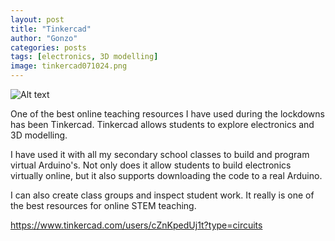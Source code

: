 ```yaml
---
layout: post
title: "Tinkercad"
author: "Gonzo"
categories: posts
tags: [electronics, 3D modelling]
image: tinkercad071024.png
---
```


![Alt text](https://github.com/gonzokawasaki/gonzokawasaki.github.io/blob/38bf61d2da5efb77d87b7900dda1fe7159a15eb2/assets/img/tinkercad071024.png)


One of the best online teaching resources I have used during the lockdowns has been Tinkercad. Tinkercad allows students to explore electronics and 3D modelling.

I have used it with all my secondary school classes to build and program virtual Arduino's. Not only does it allow students to build electronics virtually online, but it also supports downloading the code to a real Arduino.

I can also create class groups and inspect student work. It really is one of the best resources for online STEM teaching.

https://www.tinkercad.com/users/cZnKpedUj1t?type=circuits
